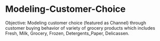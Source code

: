 # Modeling-Customer-Choice
Objective: Modeling customer choice (featured as Channel) through customer buying behavior of variety of grocery products which includes Fresh, Milk, Grocery, Frozen, Detergents_Paper, Delicassen.
